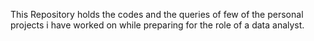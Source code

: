 This Repository holds the codes and the queries of few of the personal projects i have worked on while preparing for the role of a data analyst. 
